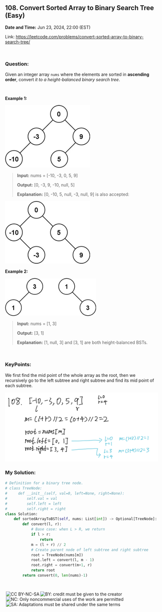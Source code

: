 ## 108. Convert Sorted Array to Binary Search Tree (Easy)
**Date and Time:** Jun 23, 2024, 22:00 (EST)

Link: https://leetcode.com/problems/convert-sorted-array-to-binary-search-tree/

<br>

### Question:
Given an integer array `nums` where the elements are sorted in **ascending order**, convert _it to a height-balanced binary search tree_.

<br>

**Example 1:**

<img src="../images/108_1.jpg" width=280>

> **Input:** nums = [-10, -3, 0, 5, 9]
>
> **Output:** [0, -3, 9, -10, null, 5]
>
> **Explanation:** [0, -10, 5, null, -3, null, 9] is also accepted:

<img src="../images/108_2.jpg" width=280>

**Example 2:**

<img src="../images/108_3.jpg" width=300>

> **Input:** nums = [1, 3]
> 
> **Output:** [3, 1]
>
> **Explanation:** [1, null, 3] and [3, 1] are both height-balanced BSTs.

<br>

### KeyPoints: 
We first find the mid point of the whole array as the root, then we recursively go to the left subtree and right subtree and find its mid point of each subtree.

<img src="../images/108_4.png" width=700>

<br>

### My Solution:
```python
# Definition for a binary tree node.
# class TreeNode:
#     def __init__(self, val=0, left=None, right=None):
#         self.val = val
#         self.left = left
#         self.right = right
class Solution:
    def sortedArrayToBST(self, nums: List[int]) -> Optional[TreeNode]:
        def convert(l, r):
            # Base case: when L > R, we return
            if l > r:
                return
            m = (l + r) // 2
            # Create parent node of left subtree and right subtree
            root = TreeNode(nums[m])
            root.left = convert(l, m - 1)
            root.right = convert(m+1, r)
            return root
        return convert(0, len(nums)-1)
```

<br>

<img style="height:22px!important;margin-left:3px;vertical-align:text-bottom;" src="https://mirrors.creativecommons.org/presskit/icons/cc.svg?ref=chooser-v1" alt="CC BY-NC-SA" title="CC BY-NC-SA"><img style="height:22px!important;margin-left:3px;vertical-align:text-bottom;" src="https://mirrors.creativecommons.org/presskit/icons/by.svg?ref=chooser-v1" alt="BY: credit must be given to the creator" title="BY: credit must be given to the creator"><img style="height:22px!important;margin-left:3px;vertical-align:text-bottom;" src="https://mirrors.creativecommons.org/presskit/icons/nc.svg?ref=chooser-v1" alt="NC: Only noncommercial uses of the work are permitted" title="NC: Only noncommercial uses of the work are permitted"><img style="height:22px!important;margin-left:3px;vertical-align:text-bottom;" src="https://mirrors.creativecommons.org/presskit/icons/sa.svg?ref=chooser-v1" alt="SA: Adaptations must be shared under the same terms" title="SA: Adaptations must be shared under the same terms">